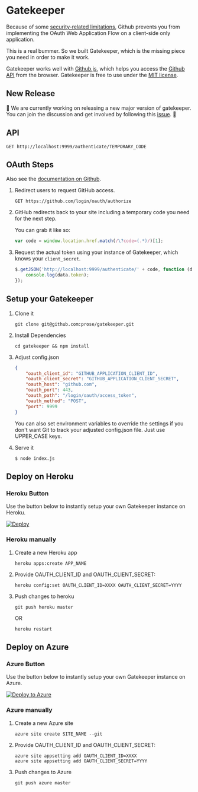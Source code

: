 # Gatekeeper

Because of some [security-related limitations](http://blog.vjeux.com/2012/javascript/github-oauth-login-browser-side.html), Github prevents you from implementing the OAuth Web Application Flow on a client-side only application.

This is a real bummer. So we built Gatekeeper, which is the missing piece you need in order to make it work.

Gatekeeper works well with [Github.js](http://github.com/michael/github), which helps you access the [Github API](http://developer.github.com/v3/) from the browser. Gatekeeper is free to use under the [MIT license](https://github.com/prose/gatekeeper/blob/master/LICENSE).

## New Release

:tada: We are currently working on releasing a new major version of gatekeeper. You can join the discussion and get involved by following this [issue](https://github.com/prose/gatekeeper/issues/38). :tada:

## API

```
GET http://localhost:9999/authenticate/TEMPORARY_CODE
```

## OAuth Steps

Also see the [documentation on Github](http://developer.github.com/v3/oauth/).

1. Redirect users to request GitHub access.

    ```
    GET https://github.com/login/oauth/authorize
    ```

2. GitHub redirects back to your site including a temporary code you need for the next step.

    You can grab it like so:

    ```js
    var code = window.location.href.match(/\?code=(.*)/)[1];
    ```

3. Request the actual token using your instance of Gatekeeper, which knows your `client_secret`.

    ```js
    $.getJSON('http://localhost:9999/authenticate/' + code, function (data) {
    	console.log(data.token);
    });
    ```

## Setup your Gatekeeper

1. Clone it

    ```
    git clone git@github.com:prose/gatekeeper.git
    ```

2. Install Dependencies

    ```
    cd gatekeeper && npm install
    ```

3. Adjust config.json

    ```json
    {
    	"oauth_client_id": "GITHUB_APPLICATION_CLIENT_ID",
    	"oauth_client_secret": "GITHUB_APPLICATION_CLIENT_SECRET",
    	"oauth_host": "github.com",
    	"oauth_port": 443,
    	"oauth_path": "/login/oauth/access_token",
    	"oauth_method": "POST",
    	"port": 9999
    }
    ```

    You can also set environment variables to override the settings if you don't want Git to track your adjusted config.json file. Just use UPPER_CASE keys.

4. Serve it

    ```
    $ node index.js
    ```

## Deploy on Heroku

### Heroku Button

Use the button below to instantly setup your own Gatekeeper instance on Heroku.

[![Deploy](https://www.herokucdn.com/deploy/button.png)](https://heroku.com/deploy)

### Heroku manually

1. Create a new Heroku app

    ```
    heroku apps:create APP_NAME
    ```

2. Provide OAUTH_CLIENT_ID and OAUTH_CLIENT_SECRET:

    ```
    heroku config:set OAUTH_CLIENT_ID=XXXX OAUTH_CLIENT_SECRET=YYYY
    ```

3. Push changes to heroku

    ```
    git push heroku master
    ```

    OR

    ```
    heroku restart
    ```

## Deploy on Azure

### Azure Button

Use the button below to instantly setup your own Gatekeeper instance on Azure.

[![Deploy to Azure](http://azuredeploy.net/deploybutton.png)](https://azuredeploy.net/)

### Azure manually

1. Create a new Azure site

    ```
    azure site create SITE_NAME --git
    ```

2. Provide OAUTH_CLIENT_ID and OAUTH_CLIENT_SECRET:

    ```
    azure site appsetting add OAUTH_CLIENT_ID=XXXX
    azure site appsetting add OAUTH_CLIENT_SECRET=YYYY
    ```

3. Push changes to Azure

    ```
    git push azure master
    ```
